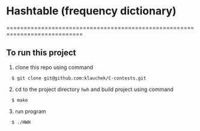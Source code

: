 # Hashtable (frequency dictionary)
============================================================================
## To run this project
1. clone this repo using command
```
  $ git clone git@github.com:klauchek/C-contests.git
```
2. cd to the project directory `hwh` and build project using command
```
  $ make
```
3. run program
```
  $ ./HWH
```